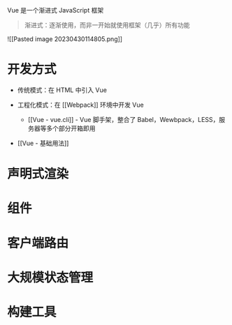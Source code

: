Vue 是一个渐进式 JavaScript 框架

> 渐进式：逐渐使用，而非一开始就使用框架（几乎）所有功能

![[Pasted image 20230430114805.png]]

# 开发方式

- 传统模式：在 HTML 中引入 Vue
- 工程化模式：在 [[Webpack]] 环境中开发 Vue
	- [[Vue - vue.cli]] - Vue 脚手架，整合了 Babel，Wewbpack，LESS，服务器等多个部分开箱即用

- [[Vue - 基础用法]]

# 声明式渲染

# 组件

# 客户端路由

# 大规模状态管理

# 构建工具